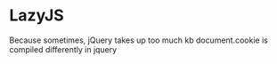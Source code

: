 # LazyJS
Because sometimes, jQuery takes up too much kb
document.cookie is compiled differently in jquery

